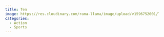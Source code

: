 ```yaml
---
title: Ten
image: https://res.cloudinary.com/rama-llama/image/upload/v1596752001/Ten_zsli6r.jpg
categories:
  - Action
  - Sports
---
```

